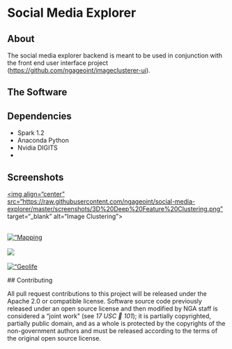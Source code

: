 # Social Media Explorer

## About
The social media explorer backend is meant to be used in conjunction with the front end user interface project (https://github.com/ngageoint/imageclusterer-ui). 

## The Software 

## Dependencies
- Spark 1.2
- Anaconda Python 
- Nvidia DIGITS
- 

## Screenshots
<p align=“center”>

<a href=“https://raw.githubusercontent.com/ngageoint/social-media-explorer/master/screenshots/3D%20Deep%20Feature%20Clustering.png” target=“_blank”>

<img align=“center” src=“https://raw.githubusercontent.com/ngageoint/social-media-explorer/master/screenshots/3D%20Deep%20Feature%20Clustering.png” target=“_blank” alt=“Image Clustering”></a><br/><br/>

<a href=“https://raw.githubusercontent.com/ngageoint/social-media-explorer/master/screenshots/Mapping%20Georeferenced%20Images.png” target=“_blank”>
<img align=“center” src=“https://raw.githubusercontent.com/ngageoint/social-media-explorer/master/screenshots/Mapping%20Georeferenced%20Images.png” alt=“Mapping Cluster”></a><br/><br/>

<a href=“https://raw.githubusercontent.com/ngageoint/social-media-explorer/master/screenshots/Tank%20Social%20Media%20Example.png” target=“_blank”>
	<img align=“center” src=“https://raw.githubusercontent.com/ngageoint/social-media-explorer/master/screenshots/Tank%20Social%20Media%20Example.png” target=“_blank”></a><br/><br/>

<a href=“https://raw.githubusercontent.com/ngageoint/social-media-explorer/master/screenshots/Utilizing%20Translation%20of%20Tweets.png” target=“_blank”>
<img align=“center” src=“https://raw.githubusercontent.com/ngageoint/social-media-explorer/master/screenshots/Utilizing%20Translation%20of%20Tweets.png” alt=“Geolife data at block scale”></a><br/>	
</p>
## Contributing

All pull request contributions to this project will be released under the Apache 2.0 or compatible license.
Software source code previously released under an open source license and then modified by NGA staff is considered a “joint work” (see *17 USC  101*); it is partially copyrighted, partially public domain, and as a whole is protected by the copyrights of the non-government authors and must be released according to the terms of the original open source license.

